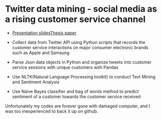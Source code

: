 # Twitter data mining - social media as a rising customer service channel 

- [Presentation slides](https://github.com/SirongHuang/Twitter-data-mining/blob/master/Thesis%20presentation-SirongHuang.pdf)[Thesis paper](https://github.com/RongSH/Twitter-data-mining/blob/master/TwitterDataMining.pdf) 

- Collect data from Twitter API using Python scripts that records the customer service interactions on major consumer electronic brands such as Apple and Samsung
- Parse Json data objects in Python and organize tweets into customer service sessions with unique customers with Pandas
- Use NLTK(Natural Language Processing toolkit) to conduct Text Mining and Sentiment Analysis 
- Use Naive Bayes classifier and bag of words method to predict sentiment of a customer towards the customer service received

Unfortunately my codes are forever gone with damaged computer, and I was too inexperienced to back it up on github.
